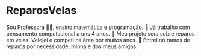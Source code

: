 # ReparosVelas
Sou Professora 👩‍🏫, ensino matemática e programação. 🧐
Já trabalho com pensamento computacional a uns 4 anos. 👾
Meu projeto sera sobre reparos em velas.
Velejei e competi na área por muitos anos. 👀
Entrei no ramos de reparos por necessidade, minha e dos meus amigos.
